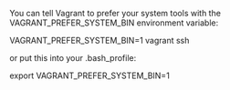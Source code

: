 You can tell Vagrant to prefer your system tools with the VAGRANT_PREFER_SYSTEM_BIN environment variable:

VAGRANT_PREFER_SYSTEM_BIN=1 vagrant ssh

or put this into your .bash_profile:

export VAGRANT_PREFER_SYSTEM_BIN=1

